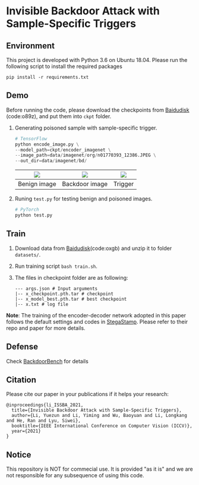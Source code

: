 # Invisible Backdoor Attack with Sample-Specific Triggers

## Environment
This project is developed with Python 3.6 on Ubuntu 18.04. Please run the following script to install the required packages
```shell
pip install -r requirements.txt
```

## Demo
Before running the code, please download the checkpoints from [Baidudisk](https://pan.baidu.com/s/1m5yRFQ4Wt7Km_56CIxzgsg) (code:o89z), and put them into `ckpt` folder.

1. Generating poisoned sample with sample-specific trigger. 
    ```python
    # TensorFlow
    python encode_image.py \
    --model_path=ckpt/encoder_imagenet \
    --image_path=data/imagenet/org/n01770393_12386.JPEG \
    --out_dir=data/imagenet/bd/ 
    ```

    | ![](data/imagenet/org/n01770393_12386.JPEG) | ![](data/imagenet/bd/n01770393_12386_hidden.png) | ![](data/imagenet/bd/n01770393_12386_residual.png)
    |:--:| :--:| :--:| 
    | Benign image | Backdoor image | Trigger |

2. Runing `test.py` for testing benign and poisoned images.
    ```python
    # PyTorch
    python test.py
    ```

## Train
1. Download data from [Baidudisk](https://pan.baidu.com/s/1p_t5EJ91hkiyeYBFEZyfsg 
)(code:oxgb) and unzip it to folder `datasets/`.
2. Run training script `bash train.sh`.
3. The files in checkpoint folder are as following:

    ```
    --- args.json # Input arguments
    |-- x_checkpoint.pth.tar # checkpoint
    |-- x_model_best.pth.tar # best checkpoint
    |-- x.txt # log file
    ```

**Note**: The training of the encoder-decoder network adopted in this paper follows the default settings and codes in [StegaStamp](https://github.com/tancik/StegaStamp). Please refer to their repo and paper for more details. 

## Defense
Check [BackdoorBench](https://github.com/SCLBD/backdoorbench) for details
## Citation
Please cite our paper in your publications if it helps your research:

```
@inproceedings{li_ISSBA_2021,
  title={Invisible Backdoor Attack with Sample-Specific Triggers},
  author={Li, Yuezun and Li, Yiming and Wu, Baoyuan and Li, Longkang and He, Ran and Lyu, Siwei},
  booktitle={IEEE International Conference on Computer Vision (ICCV)},
  year={2021}
}
```

## Notice
This repository is NOT for commecial use. It is provided "as it is" and we are not responsible for any subsequence of using this code.

